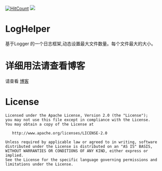 [![HitCount](http://hits.dwyl.com/JiangHaiYang01/LogHepler.svg)](http://hits.dwyl.com/JiangHaiYang01/LogHepler)   [![](https://www.jitpack.io/v/JiangHaiYang01/LogHelper.svg)](https://www.jitpack.io/#JiangHaiYang01/LogHelper)
# LogHelper
基于Logger 的一个日志框架,动态设置最大文件数量。每个文件最大的大小。


# 详细用法请查看博客

请查看 [博客](https://jianghaiyang01.github.io/posts/f4408143/#more)

# License

```
Licensed under the Apache License, Version 2.0 (the "License");
you may not use this file except in compliance with the License.
You may obtain a copy of the License at

   http://www.apache.org/licenses/LICENSE-2.0

Unless required by applicable law or agreed to in writing, software
distributed under the License is distributed on an "AS IS" BASIS,
WITHOUT WARRANTIES OR CONDITIONS OF ANY KIND, either express or implied.
See the License for the specific language governing permissions and
limitations under the License.
```
